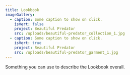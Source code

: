 ```yaml
---
title: Lookbook
imageGallery:
  - caption: Some caption to show on click.
    isVert: false
    project: Beautiful Predator
    src: /uploads/beautiful-predator_collection_1.jpg
  - caption: Some caption to show on click.
    isVert: true
    project: Beautiful Predator
    src: /uploads/beautiful-predator_garment_1.jpg
---
```

Something you can use to describe the Lookbook overall.
